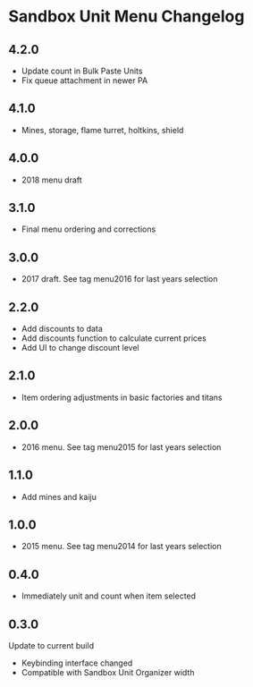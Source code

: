 # Sandbox Unit Menu Changelog

## 4.2.0

- Update count in Bulk Paste Units
- Fix queue attachment in newer PA

## 4.1.0

- Mines, storage, flame turret, holtkins, shield

## 4.0.0

- 2018 menu draft

## 3.1.0

- Final menu ordering and corrections

## 3.0.0

- 2017 draft. See tag menu2016 for last years selection

## 2.2.0

- Add discounts to data
- Add discounts function to calculate current prices
- Add UI to change discount level

## 2.1.0

- Item ordering adjustments in basic factories and titans

## 2.0.0

- 2016 menu. See tag menu2015 for last years selection

## 1.1.0

- Add mines and kaiju

## 1.0.0

- 2015 menu. See tag menu2014 for last years selection

## 0.4.0

- Immediately unit and count when item selected

## 0.3.0

Update to current build

- Keybinding interface changed
- Compatible with Sandbox Unit Organizer width
